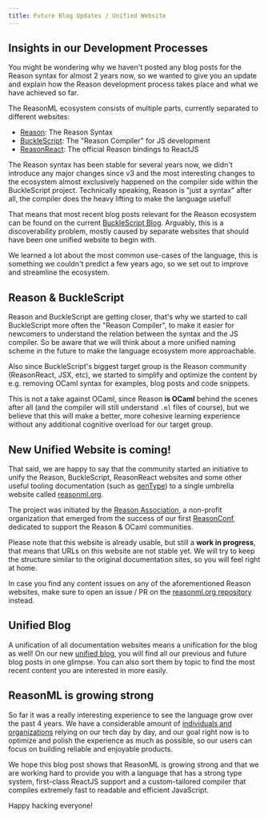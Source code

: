 ```yaml
---
title: Future Blog Updates / Unified Website
---
```


## Insights in our Development Processes

You might be wondering why we haven't posted any blog posts for the Reason syntax for almost 2 years now, so we wanted to give you an update and explain how the Reason development process takes place and what we have achieved so far.

The ReasonML ecosystem consists of multiple parts, currently separated to different websites:
- [Reason](https:///reasonml.github.io): The Reason Syntax
- [BuckleScript](https://bucklescript.github.io): The "Reason Compiler" for JS development
- [ReasonReact](https://reasonml.github.io/reasonreact): The official Reason bindings to ReactJS

The Reason syntax has been stable for several years now, we didn't introduce any major changes since v3 and the most interesting changes to the ecosystem almost exclusively happened on the compiler side within the BuckleScript project. Technically speaking, Reason is "just a syntax" after all, the compiler does the heavy lifting to make the language useful!

That means that most recent blog posts relevant for the Reason ecosystem can be found on the current [BuckleScript Blog](https://bucklescript.github.io/blog). Arguably, this is a discoverability problem, mostly caused by separate websites that should have been one unified website to begin with.

We learned a lot about the most common use-cases of the language, this is something we couldn't predict a few years ago, so we set out to improve and streamline the ecosystem.

## Reason & BuckleScript

Reason and BuckleScript are getting closer, that's why we started to call BuckleScript more often the "Reason Compiler", to make it easier for newcomers to understand the relation between the syntax and the JS compiler. So be aware that we will think about a more unified naming scheme in the future to make the language ecosystem more approachable.

Also since BuckleScript's biggest target group is the Reason community (ReasonReact, JSX, etc), we started to simplify and optimize the content by e.g. removing OCaml syntax for examples, blog posts and code snippets.

This is not a take against OCaml, since Reason **is OCaml** behind the scenes after all (and the compiler will still understand `.ml` files of course), but we believe that this will make a better, more cohesive learning experience without any additional cognitive overload for our target group.


## New Unified Website is coming!

That said, we are happy to say that the community started an initiative to unify the Reason, BuckleScript, ReasonReact websites and some other useful tooling documentation (such as [genType](https://github.com/cristianoc/gentype)) to a single umbrella website called [reasonml.org](https://reasonml.org).

The project was initiated by the [Reason Association](https://reason-association.org), a non-profit organization that emerged from the success of our first [ReasonConf](https://reason-conf.com), dedicated to support the Reason & OCaml communities.

Please note that this website is already usable, but still a **work in progress**, that means that URLs on this website are not stable yet. We will try to keep the structure similar to the original documentation sites, so you will feel right at home.

In case you find any content issues on any of the aforementioned Reason websites, make sure to open an issue / PR on the [reasonml.org repository](https://github.com/reason-association/reasonml.org) instead.

## Unified Blog

A unification of all documentation websites means a unification for the blog as well! On our new [unified blog](https://reasonml.org/blog), you will find all our previous and future blog posts in one glimpse. You can also sort them by topic to find the most recent content you are interested in more easily.

## ReasonML is growing strong

So far it was a really interesting experience to see the language grow over the past 4 years. We have a considerable amount of [individuals and organizations](/users-of-reason) relying on our tech day by day, and our goal right now is to optimize and polish the experience as much as possible, so our users can focus on building reliable and enjoyable products.

We hope this blog post shows that ReasonML is growing strong and that we are working hard to provide you with a language that has a strong type system, first-class ReactJS support and a custom-tailored compiler that compiles extremely fast to readable and efficient JavaScript.

Happy hacking everyone!









